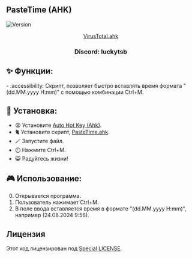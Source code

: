 ## PasteTime (AHK)

![Version](https://img.shields.io/badge/Версия-1.0-blue.svg)

<p align="center">
<a href="https://www.virustotal.com/gui/file/46fbef16ce8af857b9ac4004a46a3f2c4ad2a844f1f553e798c1135726d80b05" target="_blank">VirusTotal.ahk</a>
</p>
<h3 align="center">Discord: luckytsb</h3>

## ✨ Функции:

-️ :accessibility: Скрипт, позволяет быстро вставлять время формата "(dd.MM.yyyy H:mm)" с помощью комбинации Ctrl+M.

## 🚀 Установка:

- 😧 Установите <a href="https://www.autohotkey.com/" target="_blank">Auto Hot Key (Ahk)</a>.
- 🐈 Установите скрипт, <a href="https://github.com/Hacker123ter/PasteTime-AHK/blob/master/PasteTime.ahk" target="_blank">PasteTime.ahk</a>.
- 🪄 Запустите файл.
- ⏲️ Нажмите Ctrl+M.
- 😸 Радуйтесь жизни!

## 🎮 Использование:

0. Открывается программа.
1. Пользователь нажимает Ctrl+M.
2. В поле ввода вставляется время в формате "(dd.MM.yyyy H:mm)", например (24.08.2024 9:56).

## Лицензия

Этот код лицензирован под [Special LICENSE](LICENSE.MD).
